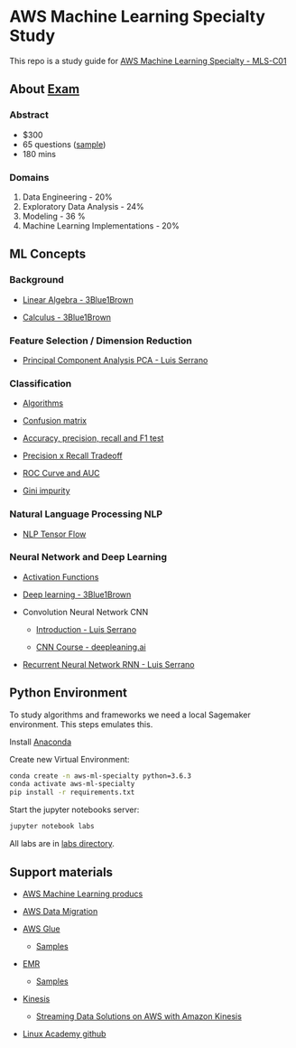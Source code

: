 # AWS Machine Learning Specialty Study

This repo is a study guide for [AWS Machine Learning Specialty - MLS-C01](https://aws.amazon.com/pt/certification/certified-machine-learning-specialty/)

## About [Exam](https://aws.amazon.com/pt/certification/certified-machine-learning-specialty/)

### Abstract

- $300
- 65 questions ([sample](https://github.com/tentativafc/aws-machine-learning-specialty/blob/main/docs/AWS-Certified-Machine-Learning-Specialty_Sample-Questions.pdf))
- 180 mins

### Domains

1. Data Engineering - 20%
2. Exploratory Data Analysis - 24%
3. Modeling - 36 %
4. Machine Learning Implementations - 20%

## ML Concepts

### Background

- [Linear Algebra - 3Blue1Brown](https://www.youtube.com/playlist?list=PLZHQObOWTQDPD3MizzM2xVFitgF8hE_ab)

- [Calculus - 3Blue1Brown](https://www.youtube.com/playlist?list=PLZHQObOWTQDMsr9K-rj53DwVRMYO3t5Yr)

### Feature Selection / Dimension Reduction

- [Principal Component Analysis PCA - Luis Serrano](https://www.youtube.com/watch?v=g-Hb26agBFg)

### Classification

- [Algorithms](https://ml-cheatsheet.readthedocs.io/en/latest/classification_algos.html)

* [Confusion matrix](https://towardsdatascience.com/understanding-confusion-matrix-a9ad42dcfd62)

* [Accuracy, precision, recall and F1 test](https://towardsdatascience.com/accuracy-recall-precision-f-score-specificity-which-to-optimize-on-867d3f11124)

- [Precision x Recall Tradeoff](https://datascience-george.medium.com/the-precision-recall-trade-off-aa295faba140)

- [ROC Curve and AUC](https://developers.google.com/machine-learning/crash-course/classification/roc-and-auc)

* [Gini impurity](https://bambielli.com/til/2017-10-29-gini-impurity/#:~:text=Gini%20Impurity%20is%20a%20measurement,labels%20from%20the%20data%20set.)

### Natural Language Processing NLP

- [NLP Tensor Flow](https://www.youtube.com/playlist?list=PLQY2H8rRoyvzDbLUZkbudP-MFQZwNmU4S)

### Neural Network and Deep Learning

- [Activation Functions ](https://www.youtube.com/watch?v=Xvg00QnyaIY)

* [Deep learning - 3Blue1Brown](https://www.youtube.com/watch?v=aircAruvnKk)

- Convolution Neural Network CNN

  - [Introduction - Luis Serrano](https://www.youtube.com/watch?v=2-Ol7ZB0MmU)

  - [CNN Course - deepleaning.ai](https://www.youtube.com/watch?v=ArPaAX_PhIs&list=PLkDaE6sCZn6Gl29AoE31iwdVwSG-KnDzF)

- [Recurrent Neural Network RNN - Luis Serrano](https://www.youtube.com/watch?v=UNmqTiOnRfg)

## Python Environment

To study algorithms and frameworks we need a local Sagemaker environment. This steps emulates this.

Install [Anaconda](https://docs.anaconda.com/anaconda/install/)

Create new Virtual Environment:

```sh
conda create -n aws-ml-specialty python=3.6.3
conda activate aws-ml-specialty
pip install -r requirements.txt
```

Start the jupyter notebooks server:

```sh
jupyter notebook labs
```

All labs are in [labs directory](https://github.com/tentativafc/aws-machine-learning-specialty/tree/main/labs).

## Support materials

- [AWS Machine Learning producs](https://docs.aws.amazon.com/whitepapers/latest/aws-overview/machine-learning.html)

* [AWS Data Migration](https://docs.aws.amazon.com/dms/latest/userguide/Welcome.html)

* [AWS Glue](https://docs.aws.amazon.com/glue/latest/dg/what-is-glue.html)

  - [Samples](https://github.com/aws-samples/aws-glue-samples)

* [EMR](https://docs.aws.amazon.com/emr/index.html)

  - [Samples](https://github.com/aws-samples/analysing-realtime-streaming-data-using-msk-emr)

* [Kinesis](https://docs.aws.amazon.com/kinesis/index.html)

  - [Streaming Data Solutions on AWS with Amazon Kinesis](https://docs.aws.amazon.com/whitepapers/latest/streaming-data-solutions-amazon-kinesis/welcome.html?did=wp_card&trk=wp_card)

* [Linux Academy github](https://github.com/linuxacademy/content-aws-mls-c01)
